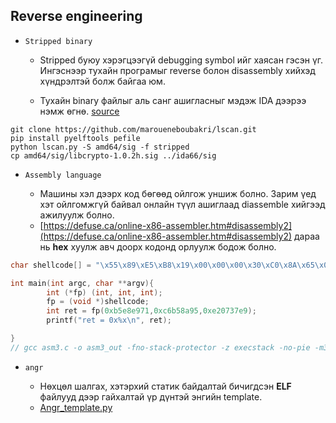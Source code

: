 Reverse engineering
--------------------

* `Stripped binary`

	* Stripped буюу хэрэгцээгүй debugging symbol ийг хаясан гэсэн үг. Ингэснээр тухайн програмыг reverse болон disassembly хийхэд хүндрэлтэй болж байгаа юм.
	
	* Тухайн binary файлыг аль санг ашигласныг мэдэж IDA дээрээ нэмж өгнө. [source](https://github.com/maroueneboubakri/lscan/wiki/Reverse-Engineer-a-stripped-binary-with-lscan-and-IDApro)
```
git clone https://github.com/maroueneboubakri/lscan.git
pip install pyelftools pefile
python lscan.py -S amd64/sig -f stripped
cp amd64/sig/libcrypto-1.0.2h.sig ../ida66/sig 
```
	
* `Assembly language`

	* Машины хэл дээрх код бөгөөд ойлгож уншиж болно. Зарим үед хэт ойлгомжгүй байвал онлайн түүл ашиглаад diassemble хийгээд ажилуулж болно.
	* [https://defuse.ca/online-x86-assembler.htm#disassembly2](https://defuse.ca/online-x86-assembler.htm#disassembly2) дараа нь **hex** хуулж авч доорх кодонд орлуулж бодож болно.
	
```C
char shellcode[] = "\x55\x89\xE5\xB8\x19\x00\x00\x00\x30\xC0\x8A\x65\x0A\x66\xC1\xE0\x10\x2A\x45\x0D\x02\x65\x0C\x66\x33\x45\x12\x89\xEC\x5D\xC3";

int main(int argc, char **argv){
        int (*fp) (int, int, int);
        fp = (void *)shellcode;
        int ret = fp(0xb5e8e971,0xc6b58a95,0xe20737e9);
        printf("ret = 0x%x\n", ret);

}
// gcc asm3.c -o asm3_out -fno-stack-protector -z execstack -no-pie -m32
```

* `angr`
	
	* Нөхцөл шалгах, хэтэрхий статик байдалтай бичигдсэн **ELF** файлууд дээр гайхалтай үр дүнтэй энгийн template.
	* [Angr_template.py](https://github.com/ByamB4/CaptureTheFlagTool/blob/master/Reverse%20Engineering/Code/angr_template.py)

